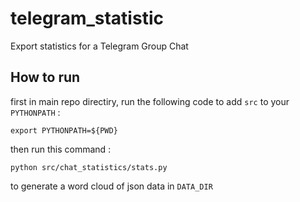 # telegram_statistic
Export statistics for a Telegram Group Chat

## How to run
first in main repo directiry, run the following code to add `src` to
your `PYTHONPATH` :
```
export PYTHONPATH=${PWD} 
```

then run this command : 
```
python src/chat_statistics/stats.py
```
to generate a word cloud of json data in `DATA_DIR`

